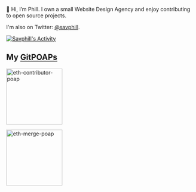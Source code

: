 👋 Hi, I’m Phill. I own a small Website Design Agency and enjoy contributing to open source projects.

I'm also on Twitter: [@savphill](https://twitter.com/savphill).

[![Savphill's Activity](https://activity-graph.herokuapp.com/graph?username=savphill&theme=dracula)](https://github.com/ashutosh00710/github-readme-activity-graph)

## My [GitPOAPs](https://www.gitpoap.io/)
<p><a href="https://www.gitpoap.io/gp/74"><img src="https://assets.poap.xyz/gitpoap-2022-ethereumorg-contributor-2022-logo-1649270203770.png"  alt="eth-contributor-poap" height="150" width="150"></a> </p>
<p><a href="https://www.gitpoap.io/gp/452"><img src="https://assets.poap.xyz/gitpoap-ethereum-merge-contributor-2022-logo-1663347726423.png"  alt="eth-merge-poap" height="150" width="150"></a> </p>
